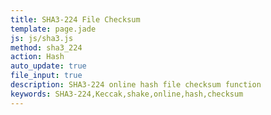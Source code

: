 ```yaml
---
title: SHA3-224 File Checksum
template: page.jade
js: js/sha3.js
method: sha3_224
action: Hash
auto_update: true
file_input: true
description: SHA3-224 online hash file checksum function
keywords: SHA3-224,Keccak,shake,online,hash,checksum
---
```

